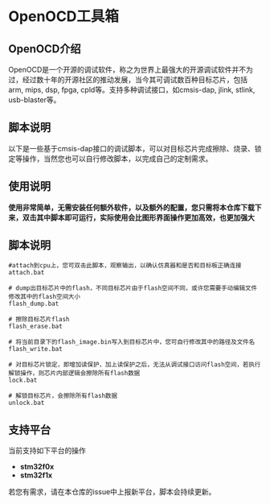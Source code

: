# OpenOCD工具箱
## OpenOCD介绍
OpenOCD是一个开源的调试软件，称之为世界上最强大的开源调试软件并不为过，经过数十年的开源社区的推动发展，当今其可调试数百种目标芯片，包括arm, mips, dsp, fpga, cpld等。支持多种调试接口，如cmsis-dap, jlink, stlink, usb-blaster等。  
## 脚本说明
以下是一些基于cmsis-dap接口的调试脚本，可以对目标芯片完成擦除、烧录、锁定等操作，当然您也可以自行修改脚本，以完成自己的定制需求。  
## 使用说明
**使用非常简单，无需安装任何额外软件，以及额外的配置，您只需将本仓库下载下来，双击其中脚本即可运行，实际使用会比图形界面操作更加高效，也更加强大**   
## 脚本说明
```
#attach到cpu上，您可双击此脚本，观察输出，以确认仿真器和是否和目标板正确连接
attach.bat

# dump出目标芯片中的flash，不同目标芯片由于flash空间不同，或许您需要手动编辑文件修改其中的flash空间大小
flash_dump.bat

# 擦除目标芯片flash
flash_erase.bat

# 将当前目录下的flash_image.bin写入到目标芯片中，您可自行修改其中的路径及文件名
flash_write.bat

# 对目标芯片锁定，即增加读保护，加上读保护之后，无法从调试接口访问flash空间，若执行解锁操作，则芯片内部逻辑会擦除所有flash数据
lock.bat

# 解锁目标芯片，会擦除所有flash数据
unlock.bat
```
## 支持平台
当前支持如下平台的操作  
- **stm32f0x**  
- **stm32f1x**  

若您有需求，请在本仓库的issue中上报新平台，脚本会持续更新。
